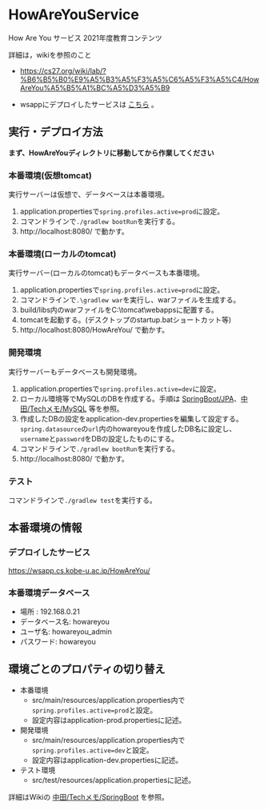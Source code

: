 # HowAreYouService

How Are You サービス
2021年度教育コンテンツ

詳細は，wikiを参照のこと
- https://cs27.org/wiki/lab/?%B6%B5%B0%E9%A5%B3%A5%F3%A5%C6%A5%F3%A5%C4/HowAreYou%A5%B5%A1%BC%A5%D3%A5%B9

- wsappにデプロイしたサービスは [こちら](https://wsapp.cs.kobe-u.ac.jp/HowAreYou/) 。

## 実行・デプロイ方法

**まず、HowAreYouディレクトリに移動してから作業してください**

### 本番環境(仮想tomcat)

実行サーバーは仮想で、データベースは本番環境。

1. application.propertiesで`spring.profiles.active=prod`に設定。
1. コマンドラインで`./gradlew bootRun`を実行する。
1. http://localhost:8080/ で動かす。 

### 本番環境(ローカルのtomcat)

実行サーバー(ローカルのtomcat)もデータベースも本番環境。

1. application.propertiesで`spring.profiles.active=prod`に設定。
1. コマンドラインで`.\gradlew war`を実行し、warファイルを生成する。
1. build/libs内のwarファイルをC:\tomcat\webappsに配置する。
1. tomcatを起動する。(デスクトップのstartup.batショートカット等)
1. http://localhost:8080/HowAreYou/ で動かす。

### 開発環境

実行サーバーもデータベースも開発環境。

1. application.propertiesで`spring.profiles.active=dev`に設定。
1. ローカル環境等でMySQLのDBを作成する。手順は [SpringBoot/JPA](https://cs27.org/wiki/lab/?SpringBoot/JPA)、[中田/Techメモ/MySQL](https://cs27.org/wiki/lab/?%C3%E6%C5%C4/Tech%A5%E1%A5%E2#j81ae5e9) 等を参照。
1. 作成したDBの設定をapplication-dev.propertiesを編集して設定する。`spring.datasource`の`url`内のhowareyouを作成したDB名に設定し、`username`と`password`をDBの設定したものにする。
1. コマンドラインで`./gradlew bootRun`を実行する。
1. http://localhost:8080/ で動かす。

### テスト

コマンドラインで`./gradlew test`を実行する。

## 本番環境の情報

### デプロイしたサービス

https://wsapp.cs.kobe-u.ac.jp/HowAreYou/

### 本番環境データベース

- 場所 : 192.168.0.21
- データベース名: howareyou
- ユーザ名: howareyou_admin
- パスワード: howareyou

## 環境ごとのプロパティの切り替え

- 本番環境
  - src/main/resources/application.properties内で`spring.profiles.active=prod`と設定。
  - 設定内容はapplication-prod.propertiesに記述。
- 開発環境
  - src/main/resources/application.properties内で`spring.profiles.active=dev`と設定。
  - 設定内容はapplication-dev.propertiesに記述。
- テスト環境
  - src/test/resources/application.propertiesに記述。

詳細はWikiの [中田/Techメモ/SpringBoot](https://cs27.org/wiki/lab/?%C3%E6%C5%C4/Tech%A5%E1%A5%E2/SpringBoot#e065e025) を参照。
